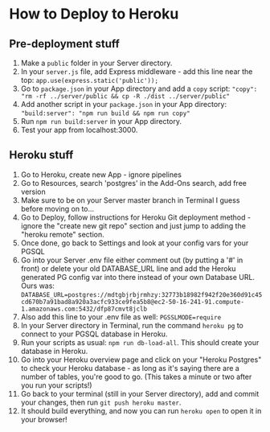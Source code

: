 # How to Deploy to Heroku

## Pre-deployment stuff
1. Make a `public` folder in your Server directory.
1. In your `server.js` file, add Express middleware - add this line near the top:
  `app.use(express.static('public'));`
1. Go to `package.json` in your App directory and add a `copy` script: 
  `"copy": "rm -rf ../server/public && cp -R ./dist ../server/public"`
1. Add another script in your `package.json` in your App directory:
  `"build:server": "npm run build && npm run copy"`
1. Run `npm run build:server` in your App directory.
1. Test your app from localhost:3000.

## Heroku stuff
1. Go to Heroku, create new App - ignore pipelines
1. Go to Resources, search 'postgres' in the Add-Ons search, add free version
1. Make sure to be on your Server master branch in Terminal I guess before moving on to...
1. Go to Deploy, follow instructions for Heroku Git deployment method - ignore the "create new git repo" section and just jump to adding the "heroku remote" section.
1. Once done, go back to Settings and look at your config vars for your PGSQL
1. Go into your Server .env file either comment out (by putting a '#' in front) or delete your old DATABASE_URL line and add the Heroku generated PG config var into there instead of your own Database URL. Ours was:
  `DATABASE_URL=postgres://mdtgbjrbjrmhzy:32773b18982f942f20e360d91c45cd670b7a91bad8a920a3acfc933ce9fea5b8@ec2-50-16-241-91.compute-1.amazonaws.com:5432/dfp87cmvt8jclb`
1. Also add this line to your .env file as well:
  `PGSSLMODE=require`
1. In your Server directory in Terminal, run the command `heroku pg` to connect to your PGSQL database in Heroku.
1. Run your scripts as usual: `npm run db-load-all`. This should create your database in Heroku.
1. Go into your Heroku overview page and click on your "Heroku Postgres" to check your Heroku database - as long as it's saying there are a number of tables, you're good to go. (This takes a minute or two after you run your scripts!)
1. Go back to your terminal (still in your Server directory), add and commit your changes, then run `git push heroku master`.
1. It should build everything, and now you can run `heroku open` to open it in your browser!



<!-- 1. Run `npm run copy` in your App directory. (OPTIONAL)
1. Run `npm run build` in your App directory. (OPTIONAL)
1. Go to your the Settings section of your Heroku App and add your .env variables into the key-value fields -->
